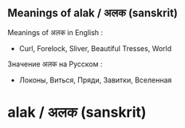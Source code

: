 ## Meanings of alak / अलक  (sanskrit)

Meanings of अलक in English :
- Curl, Forelock, Sliver, Beautiful Tresses, World 

Значение अलक на Русском : 
- Локоны, Виться, Пряди, Завитки, Вселенная

# alak / अलक  (sanskrit)
